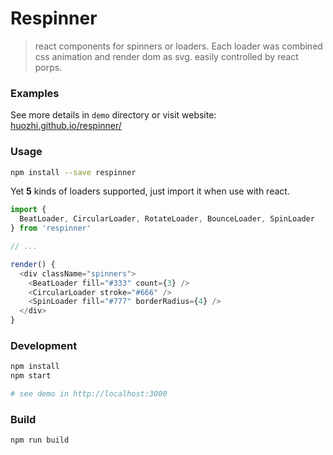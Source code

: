 # Respinner
> react components for spinners or loaders. Each loader was combined css animation and render dom as svg.
easily controlled by react porps.

### Examples

See more details in `demo` directory or visit website: [huozhi.github.io/respinner/](https://huozhi.github.io/respinner/)

### Usage

```sh
npm install --save respinner
```

Yet **5** kinds of loaders supported, just import it when use with react.

```js
import {
  BeatLoader, CircularLoader, RotateLoader, BounceLoader, SpinLoader
} from 'respinner'

// ...

render() {
  <div className="spinners">
    <BeatLoader fill="#333" count={3} />
    <CircularLoader stroke="#666" />
    <SpinLoader fill="#777" borderRadius={4} />
  </div>
}
```

### Development

```sh
npm install
npm start

# see demo in http://localhost:3000
```

### Build

```
npm run build
```
